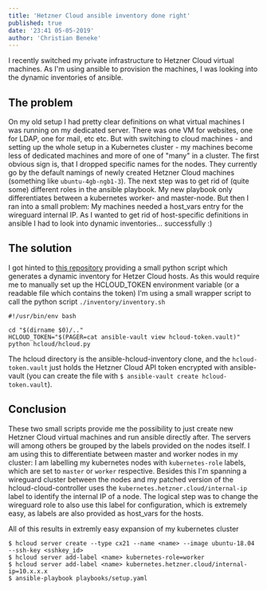 ```yaml
---
title: 'Hetzner Cloud ansible inventory done right'
published: true
date: '23:41 05-05-2019'
author: 'Christian Beneke'
---
```


I recently switched my private infrastructure to Hetzner Cloud virtual machines. As I'm using ansible to provision the machines, I was looking into the dynamic inventories of ansible.

## The problem
On my old setup I had pretty clear definitions on what virtual machines I was running on my dedicated server. There was one VM for websites, one for LDAP, one for mail, etc etc. But with switching to cloud machines - and setting up the whole setup in a Kubernetes cluster - my machines become less of dedicated machines and more of one of "many" in a cluster.
The first obvious sign is, that I dropped specific names for the nodes. They currently go by the default namings of newly created Hetzner Cloud machines (something like `ubuntu-4gb-ngb1-3`). The next step was to get rid of (quite some) different roles in the ansible playbook. My new playbook only differentiates between a kubernetes worker- and master-node. But then I ran into a small problem: My machines needed a host_vars entry for the wireguard internal IP. As I wanted to get rid of host-specific definitions in ansible I had to look into dynamic inventories... successfully :)

## The solution
I got hinted to [this repository](https://github.com/hg8496/ansible-hcloud-inventory) providing a small python script which generates a dynamic inventory for Hetzer Cloud hosts. As this would require me to manually set up the HCLOUD_TOKEN environment variable (or a readable file which contains the token) I'm using a small wrapper script to call the python script `./inventory/inventory.sh`

```
#!/usr/bin/env bash

cd "$(dirname $0)/.."
HCLOUD_TOKEN="$(PAGER=cat ansible-vault view hcloud-token.vault)" python hcloud/hcloud.py
```

The hcloud directory is the ansible-hcloud-inventory clone, and the `hcloud-token.vault` just holds the Hetzner Cloud API token encrypted with ansible-vault (you can create the file with `$ ansible-vault create hcloud-token.vault`).

## Conclusion
These two small scripts provide me the possibility to just create new Hetzner Cloud virtual machines and run ansible directly after. The servers will among others be grouped by the labels provided on the nodes itself. I am using this to differentiate between master and worker nodes in my cluster: I am labelling my kubernetes nodes with `kubernetes-role` labels, which are set to `master` or `worker` respective.
Besides this I'm spanning a wireguard cluster between the nodes and my patched version of the hcloud-cloud-controller uses the `kubernetes.hetzner.cloud/internal-ip` label to identify the internal IP of a node. The logical step was to change the wireguard role to also use this label for configuration, which is extremely easy, as labels are also provided as host_vars for the hosts.

All of this results in extremly easy expansion of my kubernetes cluster

```
$ hcloud server create --type cx21 --name <name> --image ubuntu-18.04 --ssh-key <sshkey_id>
$ hcloud server add-label <name> kubernetes-role=worker
$ hcloud server add-label <name> kubernetes.hetzner.cloud/internal-ip=10.x.x.x
$ ansible-playbook playbooks/setup.yaml
```